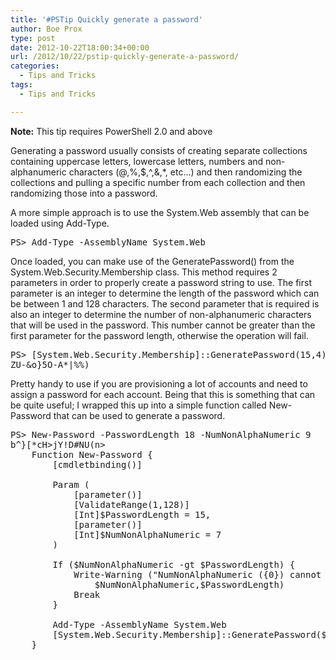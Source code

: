 ```yaml
---
title: '#PSTip Quickly generate a password'
author: Boe Prox
type: post
date: 2012-10-22T18:00:34+00:00
url: /2012/10/22/pstip-quickly-generate-a-password/
categories:
  - Tips and Tricks
tags:
  - Tips and Tricks

---
```

**Note:** This tip requires PowerShell 2.0 and above

Generating a password usually consists of creating separate collections containing uppercase letters, lowercase letters, numbers and non-alphanumeric characters (@,%,$,^,&,*, etc…) and then randomizing the collections and pulling a specific number from each collection and then randomizing those into a password.

A more simple approach is to use the System.Web assembly that can be loaded using Add-Type.

<pre class="brush: powershell; title: ; notranslate" title="">PS&gt; Add-Type -AssemblyName System.Web
</pre>

Once loaded, you can make use of the GeneratePassword() from the System.Web.Security.Membership class. This method requires 2 parameters in order to properly create a password string to use. The first parameter is an integer to determine the length of the password which can be between 1 and 128 characters. The second parameter that is required is also an integer to determine the number of non-alphanumeric characters that will be used in the password. This number cannot be greater than the first parameter for the password length, otherwise the operation will fail.

<pre class="brush: powershell; title: ; notranslate" title="">PS&gt; [System.Web.Security.Membership]::GeneratePassword(15,4)
ZU-&amp;o}5O-A*|%%)
</pre>

Pretty handy to use if you are provisioning a lot of accounts and need to assign a password for each account. Being that this is something that can be quite useful; I wrapped this up into a simple function called New-Password that can be used to generate a password.

<pre class="brush: powershell; title: ; notranslate" title="">PS&gt; New-Password -PasswordLength 18 -NumNonAlphaNumeric 9
b^}[*cH&gt;jY!D#NU(n&gt;
    Function New-Password {
    	[cmdletbinding()]
    
        Param (
            [parameter()]
            [ValidateRange(1,128)]
            [Int]$PasswordLength = 15,
            [parameter()]
            [Int]$NumNonAlphaNumeric = 7
        )
    
        If ($NumNonAlphaNumeric -gt $PasswordLength) {
            Write-Warning ("NumNonAlphaNumeric ({0}) cannot be greater than the PasswordLength ({1})!" -f`
                $NumNonAlphaNumeric,$PasswordLength)
            Break
        }
    
        Add-Type -AssemblyName System.Web
        [System.Web.Security.Membership]::GeneratePassword($PasswordLength,$NumNonAlphaNumeric)
    }